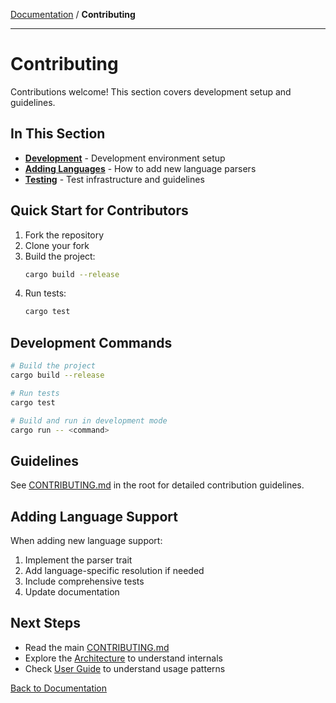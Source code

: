 [Documentation](../README.md) / **Contributing**

---

# Contributing

Contributions welcome! This section covers development setup and guidelines.

## In This Section

- **[Development](development.md)** - Development environment setup
- **[Adding Languages](adding-languages.md)** - How to add new language parsers
- **[Testing](testing.md)** - Test infrastructure and guidelines

## Quick Start for Contributors

1. Fork the repository
2. Clone your fork
3. Build the project:
   ```bash
   cargo build --release
   ```
4. Run tests:
   ```bash
   cargo test
   ```

## Development Commands

```bash
# Build the project
cargo build --release

# Run tests
cargo test

# Build and run in development mode
cargo run -- <command>
```

## Guidelines

See [CONTRIBUTING.md](../../CONTRIBUTING.md) in the root for detailed contribution guidelines.

## Adding Language Support

When adding new language support:
1. Implement the parser trait
2. Add language-specific resolution if needed
3. Include comprehensive tests
4. Update documentation

## Next Steps

- Read the main [CONTRIBUTING.md](../../CONTRIBUTING.md)
- Explore the [Architecture](../architecture/) to understand internals
- Check [User Guide](../user-guide/) to understand usage patterns

[Back to Documentation](../README.md)
